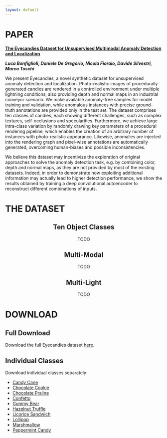```yaml
---
layout: default
---
```


# PAPER

<div class="hero has-text-centered" id="paper">
<div class="myWrapper" markdown="1" align="left">

**[The Eyecandies Dataset for Unsupervised Multimodal Anomaly Detection and Localization](#)**

***Luca Bonfiglioli, Daniele De Gregorio, Nicola Fioraio, Davide Silvestri, Marco Toschi***

We present Eyecandies, a novel synthetic dataset for unsupervised anomaly detection and localization. Photo-realistic images of procedurally generated candies are rendered in a controlled environment under multiple lightning conditions, also providing depth and normal maps in an industrial conveyor scenario. We make available anomaly-free samples for model training and validation, while anomalous instances with precise ground-truth annotations are provided only in the test set. The dataset comprises ten classes of candies, each showing different challenges, such as complex textures, self-occlusions and specularities. Furthermore, we achieve large intra-class variation by randomly drawing key parameters of a procedural rendering pipeline, which enables the creation of an arbitrary number of instances with photo-realistic appearance. Likewise, anomalies are injected into the rendering graph and pixel-wise annotations are automatically generated, overcoming human-biases and possible inconsistencies.

We believe this dataset may incentivize the exploration of original approaches to solve the anomaly detection task, e.g. by combining color, depth and normal maps, as they are not provided by most of the existing datasets. Indeed, in order to demonstrate how exploiting additional information may actually lead to higher detection performance, we show the results obtained by training a deep convolutional autoencoder to reconstruct different combinations of inputs.

</div>
</div>

# THE DATASET

<div class="hero has-text-centered" id="dataset">
<div class="myWrapper" markdown="1" align="center">

## Ten Object Classes

TODO

## Multi-Modal

TODO

## Multi-Light

TODO

</div>
</div>

# DOWNLOAD

<div class="hero has-text-centered" id="download">
<div class="myWrapper" markdown="1" align="left">

## Full Download

Download the full Eyecandies dataset [here](#).

## Individual Classes

Download individual classes separately:
- [Candy Cane](#)
- [Chocolate Cookie](#)
- [Chocolate Praline](#)
- [Confetto](#)
- [Gummy Bear](#)
- [Hazelnut Truffle](#)
- [Licorice Sandwich](#)
- [Lollipop](#)
- [Marshmallow](#)
- [Peppermint Candy](#)

</div>
</div>